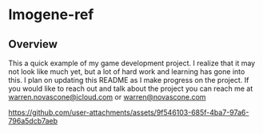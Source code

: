 # Imogene-ref

## Overview

This a quick example of my game development project. I realize that it may not look like much yet, but a lot of hard work and learning has gone into this. I plan on updating this README as I make progress on the project. If you would like to reach out and talk about the project you can reach me at warren.novascone@icloud.com or warren@novascone.com



https://github.com/user-attachments/assets/9f546103-685f-4ba7-97a6-796a5dcb7aeb

